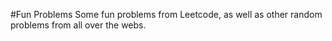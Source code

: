 #Fun Problems
Some fun problems from Leetcode, as well as other random problems from all over the webs.
